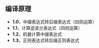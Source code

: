 ## 编译原理

- **1.0**，中缀表达式转后缀表达式（四则运算）
- **1.1**，计算逆波兰表达式（四则运算）
- **1.2**，机器计算中缀表达式
- **1.3**，正则表达式转后缀正则表达式